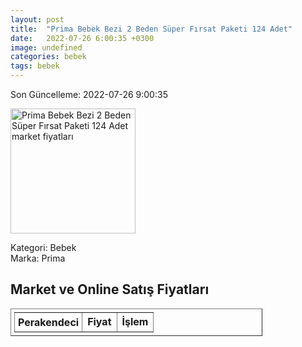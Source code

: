 ```yaml
---
layout: post
title:  "Prima Bebek Bezi 2 Beden Süper Fırsat Paketi 124 Adet"
date:   2022-07-26 6:00:35 +0300
image: undefined
categories: bebek
tags: bebek
---
```


Son Güncelleme: 2022-07-26 9:00:35

<img src="undefined" width="200" alt="Prima Bebek Bezi 2 Beden Süper Fırsat Paketi 124 Adet market fiyatları" />

Kategori: Bebek
<br />
Marka: Prima

<h2>Market ve Online Satış Fiyatları</h2>

<table border="1" style="padding: 5px;width:80%;">
  <tr>
    <td style="padding: 5px;"><strong>Perakendeci</strong></td>
    <td><strong>Fiyat</strong></td>
    <td><strong>İşlem</strong></td>
  </tr>
  
</table>
